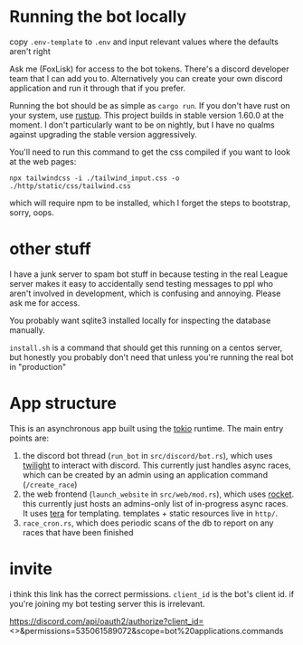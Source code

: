 # Running the bot locally

copy `.env-template` to `.env` and input relevant values where the defaults aren't right

Ask me (FoxLisk) for access to the bot tokens. There's a discord developer team that I can add you to. Alternatively
you can create your own discord application and run it through that if you prefer.

Running the bot should be as simple as `cargo run`. If you don't have rust on your system, use
[rustup](https://rustup.rs/). This project builds in stable version 1.60.0 at the moment. I don't particularly want
to be on nightly, but I have no qualms against upgrading the stable version aggressively.

You'll need to run this command to get the css compiled if you want to look at the web pages:

    npx tailwindcss -i ./tailwind_input.css -o ./http/static/css/tailwind.css

which will require npm to be installed, which I forget the steps to bootstrap, sorry, oops.

# other stuff

I have a junk server to spam bot stuff in because testing in the real League server makes it easy to
accidentally send testing messages to ppl who aren't involved in development, which is confusing and annoying.
Please ask me for access.

You probably want sqlite3 installed locally for inspecting the database manually.

`install.sh` is a command that should get this running on a centos server, but honestly you probably don't need that
unless you're running the real bot in "production"

# App structure

This is an asynchronous app built using the [tokio](https://docs.rs/tokio/latest/tokio/) runtime. The main entry
points are:

   1. the discord bot thread (`run_bot` in `src/discord/bot.rs`), which uses [twilight](https://twilight.rs/) to interact with discord. This currently
      just handles async races, which can be created by an admin using an application command (`/create_race`)
   2. the web frontend (`launch_website` in `src/web/mod.rs`), which uses [rocket](https://rocket.rs/). this currently just hosts an admins-only list of
      in-progress async races. It uses [tera](https://tera.netlify.app/docs/) for templating. templates + static
      resources live in `http/`.
   3. `race_cron.rs`, which does periodic scans of the db to report on any races that have been finished

# invite

i think this link has the correct permissions. `client_id` is the bot's client id. if you're joining my bot testing
server this is irrelevant.

https://discord.com/api/oauth2/authorize?client_id=<>&permissions=535061589072&scope=bot%20applications.commands